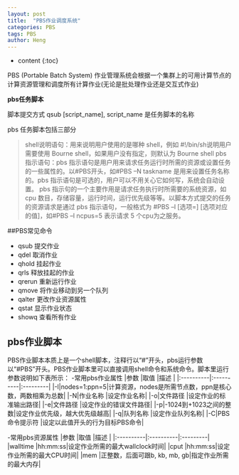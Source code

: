 ```yaml
---
layout: post
title:  "PBS作业调度系统"
categories: PBS
tags: PBS
author: Heng
---
```


* content
{:toc}

PBS (Portable Batch System) 作业管理系统会根据一个集群上的可用计算节点的计算资源管理和调度所有计算作业(无论是批处理作业还是交互式作业)<br>

**pbs任务脚本**

脚本提交方式 qsub [script_name], script_name 是任务脚本的名称<br>

pbs 任务脚本包括三部分
> shell说明语句：用来说明用户使用的是哪种 shell，例如 #!/bin/sh说明用户需要使用 Bourne shell，如果用户没有指定，则默认为 Bourne shell
> pbs指示语句：pbs 指示语句是用户用来请求任务运行时所需的资源或设置任务的一些属性的。以#PBS开头，如#PBS –N taskname 是用来设置任务名称的。pbs 指示语句是可选的，用户可以不用关心它如何写，系统会自动设置。
> pbs 指示句的一个主要作用是请求任务执行时所需要的系统资源，如 cpu 数目，存储容量，运行时间，运行优先级等等。以脚本方式提交的任务的资源请求是通过 pbs 指示语句，一般格式为 #PBS –l [选项=] [选项对应的值]，如#PBS –l ncpus=5 表示请求 5 个cpu为之服务。




##PBS常见命令
- qsub    提交作业
- qdel    取消作业
- qhold   挂起作业
- qrls    释放挂起的作业
- qrerun  重新运行作业
- qmove   将作业移动到另一个队列
- qalter  更改作业资源属性
- qstat   显示作业状态
- showq   查看所有作业

## pbs作业脚本
PBS作业脚本本质上是一个shell脚本，注释行以“#”开头，pbs运行参数以“#PBS”开头。PBS作业脚本里可以直接调用shell命令和系统命令。脚本里运行参数说明如下表所示：
-常用pbs作业属性
|参数      |取值      |描述     |
|:----------|:----------|:---------|
|-l|nodes=1:ppn=5|计算资源，nodes是所需节点数，ppn是核心数，两数相乘为总数|
|-N|作业名称      |设定作业名称|
|-o|文件路径      |设定作业的标准输出路径|
|-e|文件路径      |设定作业的错误文件路径|
|-p|-1024到+1023之间的整数|设定作业优先级，越大优先级越高|
|-q|队列名称      |设定作业队列名称|
|-C|PBS命令提示符 |设定以此值开头的行为目标PBS命令|

-常用pbs资源属性
|参数      |取值      |描述     |
|:----------|:----------|:---------|
|walltime   |hh:mm:ss|设定作业所需的最大wallclock时间|
|cput       |hh:mm:ss|设定作业所需的最大CPU时间|
|mem        |正整数，后面可跟b, kb, mb, gb|指定作业所需的最大内存|
